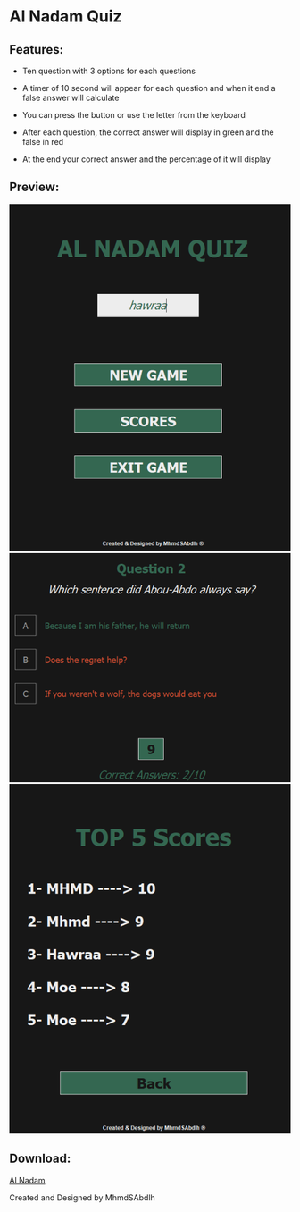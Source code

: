 # Al Nadam Quiz

## Features:
  
  * Ten question with 3 options for each questions
  
  * A timer of 10 second will appear for each question and when it end a false answer will calculate
  
  * You can press the button or use the letter from the keyboard
  
  * After each question, the correct answer will display in green and the false in red
  
  * At the end your correct answer and the percentage of it will display

## Preview:

![alt text](https://github.com/MhmdSAbdlh/Al-Nadam-Quiz/blob/main/preview/intro.png)
![alt text](https://github.com/MhmdSAbdlh/Al-Nadam-Quiz/blob/main/preview/game.png)
![alt text](https://github.com/MhmdSAbdlh/Al-Nadam-Quiz/blob/main/preview/scores.png)

## Download:
[Al Nadam](https://github.com/MhmdSAbdlh/Al-Nadam-Quiz/releases/tag/v1.0)

Created and Designed by MhmdSAbdlh
